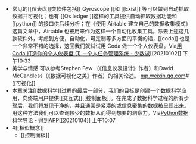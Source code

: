 - 常见的[[仪表盘]]类软件包括[[ Gyroscope ]]和 [[Exist]] 等可以做到自动抓取数据并可视化；也有 [[Qs ledger ]]这样的工具提供自动抓取数据功能和[[python]] 的接口供后续分析；在《使用 Airtable 建立自己的数据收集模式》这篇文章中，Airtable 也被用来作为这样一个自动化收集工具。除去上述这几款软件外，考虑到方便，自动化，可定制等多方面的平衡的话，[[coda]] 也是一个非常不错的选择，这回我们就试试用 Coda 做一个个人仪表盘。Via[用 Coda 打造你的个人仪表盘 (1) --个人任务管理系统 - 少数派](https://sspai.com/post/56394)[[20210102]] 下午10:33
- 美学与情感 可以参考Stephen Few （《信息仪表设计》作者）和David McCandless（《数据可视化之美》作者）的相关论述。 [mp.weixin.qq.com](https://mp.weixin.qq.com/s?__biz=MzI2MjEyODE4OA==&mid=2650479674&idx=1&sn=02e517e65767199dc1d6653ce17b54bd&chksm=f2406b69c537e27f2089bc1d8f6c1412b2c1bef04092241deee290f3918dd9cf983124a631c0)#[[可视化]]
- 本章关注[[数据科学]]过程的最后一部分，我们的目标是创建一个数据科学应用，向终端用户提供[[交互式]][[控制面板]]。在完成了数据科学过程的所有步骤后，我们将发现干净的，并且通常是紧凑的或信息密集的数据被呈现出来。用这种方法我们可以查询较少的数据从而得到想要的洞察力。Via[Python数据科学导论 - 得到APP](https://www.dedao.cn/reader?id=V5R16yPmaYOMqGRAv82jkX4KDe175w7VJa3rbx6pNgznl9VZPLJQyEBodb89mqoO)[[20210104]] 上午10:07
- #[[相似概念]]
    - [[控制面板]]
